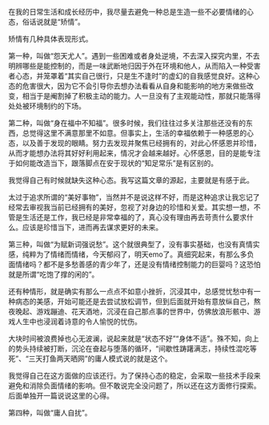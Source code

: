 
在我的日常生活和成长经历中，我尽量去避免一种总是生造一些不必要情绪的心态，俗话说就是“矫情”。

矫情有几种具体表现形式。

第一种，叫做“怨天尤人”。遇到一些困难或者身处逆境，不去深入探究内里，不去明辨哪些是能控制的，而是一味武断地归因于外在环境和他人，从而陷入一种受害者心态，并笼罩着“其实自己很行，只是生不逢时”的虚幻的自我感觉良好。这种心态的危害很大，因为它不会引导你去想办法看看从自身和能影响的地方来做些改变，相当于是阉割掉了积极主动的能力。人一旦没有了主观能动性，那就只能落得处处被环境制约的下场。

第二种，叫做“身在福中不知福”。很多时候，我们往往过多关注那些还没有的东西，总觉得这里不满意那里不如意。但事实上，生活的幸福依赖于一种感恩的心态，以及善于发现的眼睛。努力去发现并聚焦已经拥有的，对此心怀感恩并珍惜，从而才能想办法将其好好利用起来，情况才会越来越好。心怀感恩，目的是能专注于如何能改造当下，跟落脚点在安于现状的“知足常乐”是有区别的。

我觉得自己有时候就缺失这种心态。我写这篇文章的源起，主要就是有感于此。

太过于追求所谓的“美好事物”，当然并不是说这样不好，而是这种追求让我忘记了经常去审视我当前已经拥有的美好，忽视了对身边的珍惜和关爱。其实想一想，不管是生活还是工作，我已经是非常幸福的了，真心没有理由再去苛责什么要求什么。应该是珍惜当下，进而再去谋求更好的未来。

第三种，叫做“为赋新词强说愁”。这个就很典型了，没有事实基础，也没有真情实感，纯粹为了情绪而情绪，今天郁闷了，明天emo了。真细究起来，有那么多负面情绪吗？都不是多愁善感的青少年了，还是没有情绪控制能力的巨婴吗？这恐怕就是所谓“吃饱了撑的闲的”。

还有种情形，就是确实有那么一点点不如意小挫折，沉浸其中，总感觉忧愁中有一种病态的美感，开始可能还是去尝试放松调节，但到后面就开始有意放纵自己，熬夜晚起、游戏蹦迪、花天酒地，沉浸在自己那点事的世界中，仿佛放浪形骸中、游戏人生中也浸润着诗意的令人愉悦的忧伤。

大块时间被浪费掉也心无波澜，说起来就是“状态不好”“身体不适”。殊不知，向上的势头持续被打断，沉沦在奋起与堕落的循环，“间歇性踌躇满志，持续性混吃等死”、“三天打鱼两天晒网”的庸人模式说的就是这个。

我觉得自己在这方面做的应该还行。为了保持心态的稳定，会采取一些技术手段来避免和消除负面情绪的影响。但不敢说完全没问题了，所以还在这方面修行探索。后面单独开一篇说说这里的心得。

第四种，叫做“庸人自扰”。